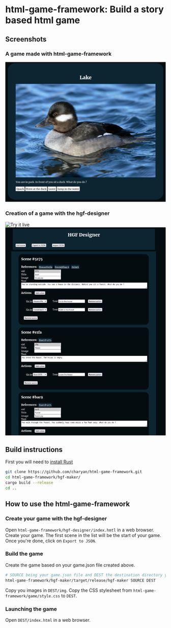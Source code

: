 # html-game-framework: Build a story based html game
## Screenshots
### A game made with html-game-framework
![html-game-framework screenshot](https://github.com/charyan/html-game-framework/raw/master/hgf-ex.png)
### Creation of a game with the hgf-designer
![Try it live](https://charyan.github.io/html-game-framework/hgf-designer/)
![html-game-framework screenshot](https://github.com/charyan/html-game-framework/raw/master/hgf.png)

## Build instructions
First you will need to [install Rust](https://www.rust-lang.org/tools/install)
```bash
git clone https://github.com/charyan/html-game-framework.git
cd html-game-framework/hgf-maker/
cargo build --release
cd ..
```

## How to use the html-game-framework
### Create your game with the hgf-designer
Open `html-game-framework/hgf-designer/index.hmtl` in a web browser. Create your game. The first scene in the list will be the start of your game. Once you're done, click on `Export to JSON`.

### Build the game
Create the game based on your game.json file created above.
```bash
# SOURCE being your game.json file and DEST the destination directory you want your game files in
html-game-framework/hgf-maker/target/release/hgf-maker SOURCE DEST
```
Copy you images in `DEST/img`.
Copy the CSS stylesheet from `html-game-framework/game/style.css` to `DEST`.

### Launching the game
Open `DEST/index.html` in a web browser.
